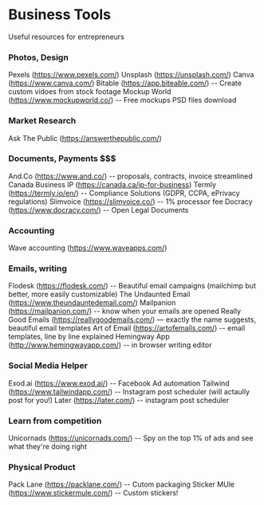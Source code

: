 # Business Tools
Useful resources for entrepreneurs

### Photos, Design
Pexels (https://www.pexels.com/)
Unsplash (https://unsplash.com/)
Canva (https://www.canva.com/)
Bitable (https://app.biteable.com/) -- Create custom vidoes from stock footage
Mockup World (https://www.mockupworld.co/) -- Free mockups PSD files download

### Market Research
Ask The Public (https://answerthepublic.com/)

### Documents, Payments $$$
And.Co (https://www.and.co/) -- proposals, contracts, invoice streamlined
Canada Business IP (https://canada.ca/ip-for-business)
Termly (https://termly.io/en/) -- Compliance Solutions (GDPR, CCPA, ePrivacy regulations)
Slimvoice (https://slimvoice.co/) -- 1% processor fee
Docracy (https://www.docracy.com/) -- Open Legal Documents 

### Accounting
Wave accounting (https://www.waveapps.com/)

### Emails, writing
Flodesk (https://flodesk.com/) -- Beautiful email campaigns (mailchimp but better, more easily customizable)
The Undaunted Email (https://www.theundauntedemail.com/) 
Mailpanion (https://mailpanion.com/) -- know when your emails are opened
Really Good Emails (https://reallygoodemails.com/) –– exactly the name suggests, beautiful email templates
Art of Email (https://artofemails.com/) -- email templates, line by line explained
Hemingway App (http://www.hemingwayapp.com/) -- in browser writing editor

### Social Media Helper
Exod.ai (https://www.exod.ai/) -- Facebook Ad automation
Tailwind (https://www.tailwindapp.com/) -- Instagram post scheduler (will actaully post for you!)
Later (https://later.com/) -- instagram post scheduler 

### Learn from competition 
Unicornads (https://unicornads.com/) -- Spy on the top 1% of ads and see what they're doing right

### Physical Product 
Pack Lane (https://packlane.com/) -- Cutom packaging 
Sticker MUle (https://www.stickermule.com/) -- Custom stickers! 